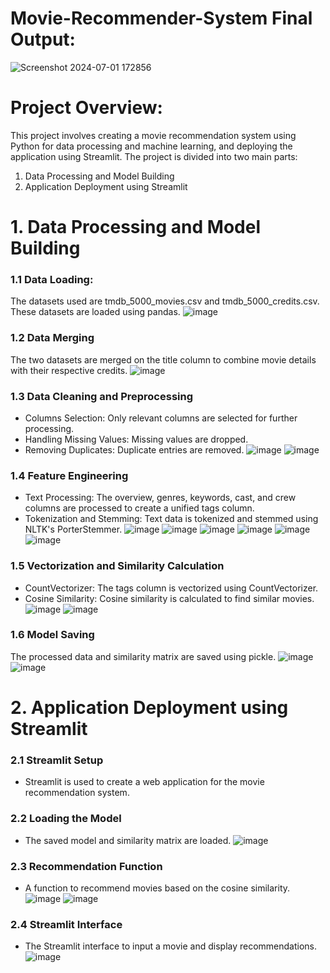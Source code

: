# Movie-Recommender-System Final Output:
![Screenshot 2024-07-01 172856](https://github.com/sivasankarseelam/Movie-Recommender-System/assets/133698242/884efd8d-1748-49f1-9940-f6704bbde845)

# Project Overview:
This project involves creating a movie recommendation system using Python for data processing and machine learning, and deploying the application using Streamlit. The project is divided into two main parts:
1. Data Processing and Model Building
2. Application Deployment using Streamlit
# 1. Data Processing and Model Building
### 1.1 Data Loading:
The datasets used are tmdb_5000_movies.csv and tmdb_5000_credits.csv. These datasets are loaded using pandas.
![image](https://github.com/sivasankarseelam/Movie-Recommender-System/assets/133698242/623126b2-eae7-4e70-8c47-d2b6297300d9)
### 1.2 Data Merging
The two datasets are merged on the title column to combine movie details with their respective credits.
![image](https://github.com/sivasankarseelam/Movie-Recommender-System/assets/133698242/cdcd1e15-5e57-4cf2-818b-f8604e439e29)
### 1.3 Data Cleaning and Preprocessing
- Columns Selection: Only relevant columns are selected for further processing.
- Handling Missing Values: Missing values are dropped.
- Removing Duplicates: Duplicate entries are removed.
![image](https://github.com/sivasankarseelam/Movie-Recommender-System/assets/133698242/7b1bf860-376a-4db1-8a1e-d63694fa4341)
![image](https://github.com/sivasankarseelam/Movie-Recommender-System/assets/133698242/78dc3135-bf85-4213-b4e7-cd00d8b3d6d4)
### 1.4 Feature Engineering
- Text Processing: The overview, genres, keywords, cast, and crew columns are processed to create a unified tags column.
- Tokenization and Stemming: Text data is tokenized and stemmed using NLTK's PorterStemmer.
![image](https://github.com/sivasankarseelam/Movie-Recommender-System/assets/133698242/183876a2-e74a-4e12-a342-453b5eb180c2)
![image](https://github.com/sivasankarseelam/Movie-Recommender-System/assets/133698242/65ba7709-f555-4cef-8ead-1336e82c952b)
![image](https://github.com/sivasankarseelam/Movie-Recommender-System/assets/133698242/fb580255-1da3-48cc-9f2a-4636adebc6f5)
![image](https://github.com/sivasankarseelam/Movie-Recommender-System/assets/133698242/74223b3a-2257-4f40-9f4e-6f93a2a427f4)
![image](https://github.com/sivasankarseelam/Movie-Recommender-System/assets/133698242/e60f31a0-b795-4d1e-877b-9574d9eab361)
![image](https://github.com/sivasankarseelam/Movie-Recommender-System/assets/133698242/bfe1f0b6-27d1-4505-8c50-9ae8e32988cc)

### 1.5 Vectorization and Similarity Calculation
- CountVectorizer: The tags column is vectorized using CountVectorizer.
- Cosine Similarity: Cosine similarity is calculated to find similar movies.
![image](https://github.com/sivasankarseelam/Movie-Recommender-System/assets/133698242/a7476d4a-906d-4bac-a8c4-342bd7ce0469)
![image](https://github.com/sivasankarseelam/Movie-Recommender-System/assets/133698242/58de8615-efb5-4cb4-8ec3-4de68b67a1e3)

### 1.6 Model Saving
The processed data and similarity matrix are saved using pickle.
![image](https://github.com/sivasankarseelam/Movie-Recommender-System/assets/133698242/a35f389c-52bf-4356-b63c-9e60d3a440cf)
![image](https://github.com/sivasankarseelam/Movie-Recommender-System/assets/133698242/44fa1f37-9de7-42d9-9119-46902a959598)
# 2. Application Deployment using Streamlit
### 2.1 Streamlit Setup
- Streamlit is used to create a web application for the movie recommendation system.
### 2.2 Loading the Model
- The saved model and similarity matrix are loaded.
![image](https://github.com/sivasankarseelam/Movie-Recommender-System/assets/133698242/2d814f95-9e85-4873-9a78-0c9058459292)

### 2.3 Recommendation Function
- A function to recommend movies based on the cosine similarity.
![image](https://github.com/sivasankarseelam/Movie-Recommender-System/assets/133698242/8202a2b2-b512-419e-8686-e20f8724153f)
![image](https://github.com/sivasankarseelam/Movie-Recommender-System/assets/133698242/f3bdd827-b2cd-47ad-b3c6-2d673daf45e1)

### 2.4 Streamlit Interface
- The Streamlit interface to input a movie and display recommendations.
![image](https://github.com/sivasankarseelam/Movie-Recommender-System/assets/133698242/e7981b3c-d3ea-4e14-95e0-dae861af03a4)



















